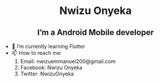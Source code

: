 <h1 align="center">Nwizu Onyeka</h1>
<h2 align="center"><b>I’m a Android Mobile developer</b></h2>
<ul>
  <li>🌱 I’m currently learning Flutter</li>
  <li>
    📫 How to reach me: 
    <ol>
      <li>Email: nwizuemmanuel200@gmail.com</li>
      <li>Facebook: Nwizu Onyeka</li>
      <li>Twitter: NwizuOnyeka</li>
    </ol>
  </li>
</ul>


</p>
